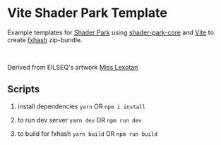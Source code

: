 # Vite Shader Park Template

Example templates for [Shader Park](https://shaderpark.netlify.com/) using [shader-park-core](https://github.com/shader-park/shader-park-core) and [Vite](https://vitejs.dev) to create [fxhash](https://www.fxhash.xyz) zip-bundle.

<br/>

Derived from EILSEQ's artwork [Miss Lexotan](https://www.fxhash.xyz/generative/24475)

## Scripts

1. install dependencies
   `yarn` OR `npm i install`

2. to run dev server
   `yarn dev` OR `npm run dev`

3. to build for fxhash
   `yarn build` OR `npm run build`

